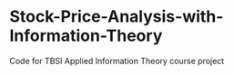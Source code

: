 # Stock-Price-Analysis-with-Information-Theory
Code for TBSI Applied Information Theory course project
